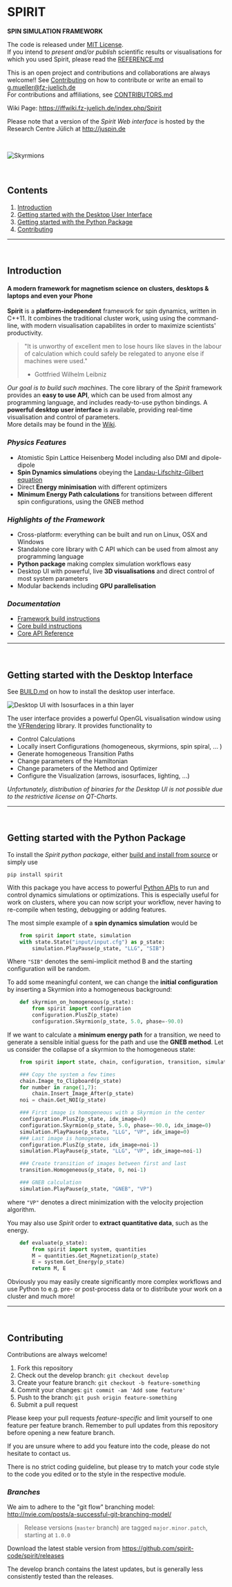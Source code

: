 SPIRIT
=============================
**SPIN SIMULATION FRAMEWORK**<br />

The code is released under [MIT License](LICENSE.txt).<br />
If you intend to *present and/or publish* scientific results or visualisations for which you used Spirit,
please read the [REFERENCE.md](docs/REFERENCE.md)

This is an open project and contributions and collaborations are always welcome!!
See [Contributing](#Contributing) on how to contribute or write an email to g.mueller@fz-juelich.de<br />
For contributions and affiliations, see [CONTRIBUTORS.md](docs/CONTRIBUTORS.md)

Wiki Page: https://iffwiki.fz-juelich.de/index.php/Spirit

Please note that a version of the *Spirit Web interface* is hosted by the Research Centre Jülich at
http://juspin.de



&nbsp;

<!--
![nur ein Beispiel](https://commons.wikimedia.org/wiki/File:Example_de.jpg "Beispielbild")
-->

![Skyrmions](http://imgur.com/JgPj8t5.jpg "Skyrmions on a 2D grid")

&nbsp;



Contents
--------

1. [Introduction](#Introduction)
2. [Getting started with the Desktop User Interface](#Desktop)
3. [Getting started with the Python Package](#Python)
4. [Contributing](#Contributing)

---------------------------------------------



&nbsp;



Introduction <a name="Introduction"></a>
---------------------------------------------

#### A modern framework for magnetism science on clusters, desktops & laptops and even your Phone

**Spirit** is a **platform-independent** framework for spin dynamics, written in C++11.
It combines the traditional cluster work, using using the command-line, with modern
visualisation capabilites in order to maximize scientists' productivity.

> "It is unworthy of excellent men to lose hours like slaves in
>  the labour of calculation which could safely be relegated to
>  anyone else if machines were used."
> - Gottfried Wilhelm Leibniz

*Our goal is to build such machines*. The core library of the *Spirit* framework provides an
**easy to use API**, which can be used from almost any programming language,
and includes ready-to-use python bindings.
A **powerful desktop user interface** is available, providing real-time visualisation and
control of parameters.
<br />More details may be found in the [Wiki](https://iffwiki.fz-juelich.de/index.php/Spirit "Click me...").

### *Physics Features*
* Atomistic Spin Lattice Heisenberg Model including also DMI and dipole-dipole
* **Spin Dynamics simulations** obeying the
  [Landau-Lifschitz-Gilbert equation](https://en.wikipedia.org/wiki/Landau%E2%80%93Lifshitz%E2%80%93Gilbert_equation "Titel, der beim Überfahren mit der Maus angezeigt wird")
* Direct **Energy minimisation** with different optimizers
* **Minimum Energy Path calculations** for transitions between different
  spin configurations, using the GNEB method

### *Highlights of the Framework*
* Cross-platform: everything can be built and run on Linux, OSX and Windows
* Standalone core library with C API which can be used from almost any programming language
* **Python package** making complex simulation workflows easy
* Desktop UI with powerful, live **3D visualisations** and direct control of most system parameters
* Modular backends including **GPU parallelisation**

### *Documentation*
* [Framework build instructions](docs/BUILD.md)
* [Core build instructions](core/docs/BUILD.md)
* [Core API Reference](core/docs/API.md)

---------------------------------------------



&nbsp;



Getting started with the Desktop Interface <a name="Desktop"></a>
---------------------------------------------

See [BUILD.md](docs/BUILD.md) on how to install the desktop user interface.

![Desktop UI with Isosurfaces in a thin layer](http://imgur.com/QUcN4aG.jpg "Isosurfaces in a thin layer")

The user interface provides a powerful OpenGL visualisation window
using the [VFRendering](https://github.com/FlorianRhiem/VFRendering) library.
It provides functionality to
- Control Calculations
- Locally insert Configurations (homogeneous, skyrmions, spin spiral, ... )
- Generate homogeneous Transition Paths
- Change parameters of the Hamiltonian
- Change parameters of the Method and Optimizer
- Configure the Visualization (arrows, isosurfaces, lighting, ...)

*Unfortunately, distribution of binaries for the Desktop UI is not possible due
to the restrictive license on QT-Charts.*

---------------------------------------------



&nbsp;

 

Getting started with the Python Package <a name="Python"></a>
---------------------------------------------

To install the *Spirit python package*, either [build and install from source](docs/BUILD.md)
or simply use

	pip install spirit

With this package you have access to powerful [Python APIs](core/docs/API.md) to run and control
dynamics simulations or optimizations.
This is especially useful for work on clusters, where you can now script your
workflow, never having to re-compile when testing, debugging or adding features.

The most simple example of a **spin dynamics simulation** would be
``` python
    from spirit import state, simulation
    with state.State("input/input.cfg") as p_state:
        simulation.PlayPause(p_state, "LLG", "SIB")
```
Where `"SIB"` denotes the semi-implicit method B and the starting configuration
will be random.

To add some meaningful content, we can change the **initial configuration** by
inserting a Skyrmion into a homogeneous background:
``` python
    def skyrmion_on_homogeneous(p_state):
        from spirit import configuration
        configuration.PlusZ(p_state)
        configuration.Skyrmion(p_state, 5.0, phase=-90.0)
```

If we want to calculate a **minimum energy path** for a transition, we need to generate
a sensible initial guess for the path and use the **GNEB method**. Let us consider
the collapse of a skyrmion to the homogeneous state:
``` python
    from spirit import state, chain, configuration, transition, simulation 

    ### Copy the system a few times
    chain.Image_to_Clipboard(p_state)
    for number in range(1,7):
    	chain.Insert_Image_After(p_state)
    noi = chain.Get_NOI(p_state)

    ### First image is homogeneous with a Skyrmion in the center
    configuration.PlusZ(p_state, idx_image=0)
    configuration.Skyrmion(p_state, 5.0, phase=-90.0, idx_image=0)
    simulation.PlayPause(p_state, "LLG", "VP", idx_image=0)
    ### Last image is homogeneous
    configuration.PlusZ(p_state, idx_image=noi-1)
    simulation.PlayPause(p_state, "LLG", "VP", idx_image=noi-1)

    ### Create transition of images between first and last
    transition.Homogeneous(p_state, 0, noi-1)

    ### GNEB calculation
    simulation.PlayPause(p_state, "GNEB", "VP")
```
where `"VP"` denotes a direct minimization with the velocity projection algorithm.

You may also use *Spirit* order to **extract quantitative data**, such as the energy.
``` python
    def evaluate(p_state):
        from spirit import system, quantities
        M = quantities.Get_Magnetization(p_state)
        E = system.Get_Energy(p_state)
        return M, E
```

Obviously you may easily create significantly more complex workflows and use Python
to e.g. pre- or post-process data or to distribute your work on a cluster and much more!

---------------------------------------------



&nbsp;



Contributing <a name="Contributing"></a>
---------------------------------------------

Contributions are always welcome!

1. Fork this repository
2. Check out the develop branch: `git checkout develop`
3. Create your feature branch: `git checkout -b feature-something`
4. Commit your changes: `git commit -am 'Add some feature'`
5. Push to the branch: `git push origin feature-something`
6. Submit a pull request

Please keep your pull requests *feature-specific* and limit yourself
to one feature per feature branch.
Remember to pull updates from this repository before opening a new
feature branch.

If you are unsure where to add you feature into the code, please
do not hesitate to contact us.

There is no strict coding guideline, but please try to match your
code style to the code you edited or to the style in the respective
module.


### *Branches*

We aim to adhere to the "git flow" branching model: http://nvie.com/posts/a-successful-git-branching-model/

> Release versions (`master` branch) are tagged `major.minor.patch`, starting at `1.0.0`

Download the latest stable version from https://github.com/spirit-code/spirit/releases

The develop branch contains the latest updates, but is generally less consistently tested than the releases.